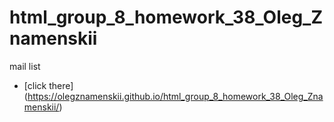 # html_group_8_homework_38_Oleg_Znamenskii

mail list

- [click there] (https://olegznamenskii.github.io/html_group_8_homework_38_Oleg_Znamenskii/)
